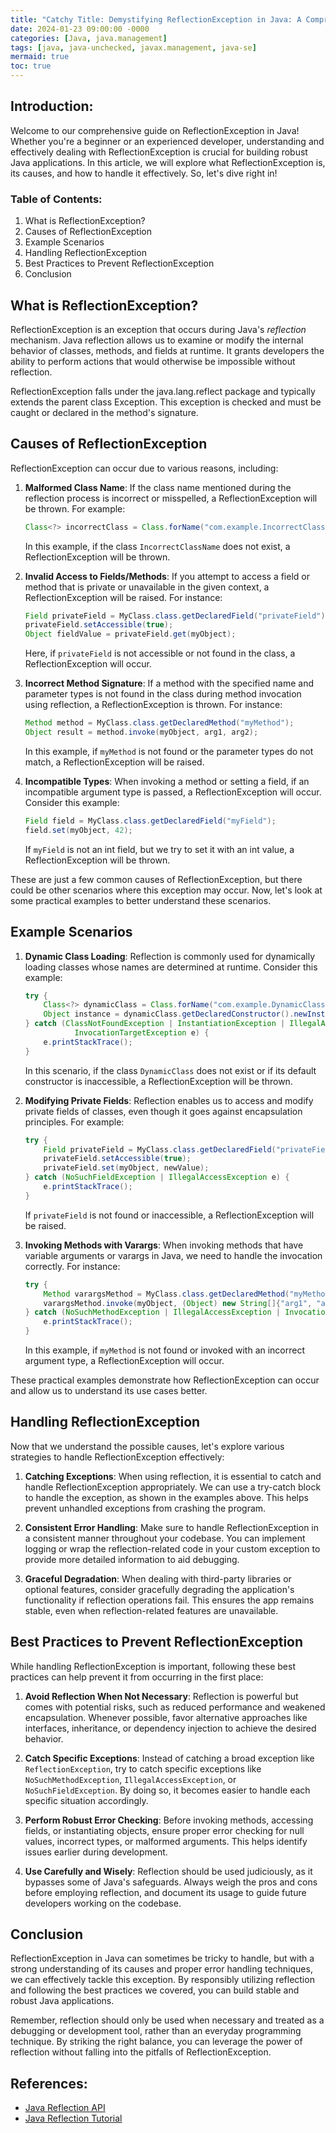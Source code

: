 ```yaml
---
title: "Catchy Title: Demystifying ReflectionException in Java: A Comprehensive Guide"
date: 2024-01-23 09:00:00 -0000
categories: [Java, java.management]
tags: [java, java-unchecked, javax.management, java-se]
mermaid: true
toc: true
---
```



Introduction:
---------------
Welcome to our comprehensive guide on ReflectionException in Java! Whether you're a beginner or an experienced developer, understanding and effectively dealing with ReflectionException is crucial for building robust Java applications. In this article, we will explore what ReflectionException is, its causes, and how to handle it effectively. So, let's dive right in!

### Table of Contents:
1. What is ReflectionException?
2. Causes of ReflectionException
3. Example Scenarios
4. Handling ReflectionException
5. Best Practices to Prevent ReflectionException
6. Conclusion

## What is ReflectionException?
ReflectionException is an exception that occurs during Java's *reflection* mechanism. Java reflection allows us to examine or modify the internal behavior of classes, methods, and fields at runtime. It grants developers the ability to perform actions that would otherwise be impossible without reflection.

ReflectionException falls under the java.lang.reflect package and typically extends the parent class Exception. This exception is checked and must be caught or declared in the method's signature.

## Causes of ReflectionException
ReflectionException can occur due to various reasons, including:

1. **Malformed Class Name**: If the class name mentioned during the reflection process is incorrect or misspelled, a ReflectionException will be thrown. For example:
    ```java
    Class<?> incorrectClass = Class.forName("com.example.IncorrectClassName");
    ```
    In this example, if the class `IncorrectClassName` does not exist, a ReflectionException will be thrown.

2. **Invalid Access to Fields/Methods**: If you attempt to access a field or method that is private or unavailable in the given context, a ReflectionException will be raised. For instance:
    ```java
    Field privateField = MyClass.class.getDeclaredField("privateField");
    privateField.setAccessible(true);
    Object fieldValue = privateField.get(myObject);
    ```
    Here, if `privateField` is not accessible or not found in the class, a ReflectionException will occur.

3. **Incorrect Method Signature**: If a method with the specified name and parameter types is not found in the class during method invocation using reflection, a ReflectionException is thrown. For instance:
   ```java
   Method method = MyClass.class.getDeclaredMethod("myMethod");
   Object result = method.invoke(myObject, arg1, arg2);
   ```
   In this example, if `myMethod` is not found or the parameter types do not match, a ReflectionException will be raised.

4. **Incompatible Types**: When invoking a method or setting a field, if an incompatible argument type is passed, a ReflectionException will occur. Consider this example:
   ```java
   Field field = MyClass.class.getDeclaredField("myField");
   field.set(myObject, 42);
   ```
   If `myField` is not an int field, but we try to set it with an int value, a ReflectionException will be thrown.

These are just a few common causes of ReflectionException, but there could be other scenarios where this exception may occur. Now, let's look at some practical examples to better understand these scenarios.

## Example Scenarios
1. **Dynamic Class Loading**: Reflection is commonly used for dynamically loading classes whose names are determined at runtime. Consider this example:
   ```java
   try {
       Class<?> dynamicClass = Class.forName("com.example.DynamicClass");
       Object instance = dynamicClass.getDeclaredConstructor().newInstance();
   } catch (ClassNotFoundException | InstantiationException | IllegalAccessException | NoSuchMethodException |
              InvocationTargetException e) {
       e.printStackTrace();
   }
   ```
   In this scenario, if the class `DynamicClass` does not exist or if its default constructor is inaccessible, a ReflectionException will be thrown.

2. **Modifying Private Fields**: Reflection enables us to access and modify private fields of classes, even though it goes against encapsulation principles. For example:
   ```java
   try {
       Field privateField = MyClass.class.getDeclaredField("privateField");
       privateField.setAccessible(true);
       privateField.set(myObject, newValue);
   } catch (NoSuchFieldException | IllegalAccessException e) {
       e.printStackTrace();
   }
   ```
   If `privateField` is not found or inaccessible, a ReflectionException will be raised.

3. **Invoking Methods with Varargs**: When invoking methods that have variable arguments or varargs in Java, we need to handle the invocation correctly. For instance:
   ```java
   try {
       Method varargsMethod = MyClass.class.getDeclaredMethod("myMethod", String[].class);
       varargsMethod.invoke(myObject, (Object) new String[]{"arg1", "arg2"});
   } catch (NoSuchMethodException | IllegalAccessException | InvocationTargetException e) {
       e.printStackTrace();
   }
   ```
   In this example, if `myMethod` is not found or invoked with an incorrect argument type, a ReflectionException will occur.

These practical examples demonstrate how ReflectionException can occur and allow us to understand its use cases better.

## Handling ReflectionException
Now that we understand the possible causes, let's explore various strategies to handle ReflectionException effectively:

1. **Catching Exceptions**: When using reflection, it is essential to catch and handle ReflectionException appropriately. We can use a try-catch block to handle the exception, as shown in the examples above. This helps prevent unhandled exceptions from crashing the program.

2. **Consistent Error Handling**: Make sure to handle ReflectionException in a consistent manner throughout your codebase. You can implement logging or wrap the reflection-related code in your custom exception to provide more detailed information to aid debugging.

3. **Graceful Degradation**: When dealing with third-party libraries or optional features, consider gracefully degrading the application's functionality if reflection operations fail. This ensures the app remains stable, even when reflection-related features are unavailable.

## Best Practices to Prevent ReflectionException
While handling ReflectionException is important, following these best practices can help prevent it from occurring in the first place:

1. **Avoid Reflection When Not Necessary**: Reflection is powerful but comes with potential risks, such as reduced performance and weakened encapsulation. Whenever possible, favor alternative approaches like interfaces, inheritance, or dependency injection to achieve the desired behavior.

2. **Catch Specific Exceptions**: Instead of catching a broad exception like `ReflectionException`, try to catch specific exceptions like `NoSuchMethodException`, `IllegalAccessException`, or `NoSuchFieldException`. By doing so, it becomes easier to handle each specific situation accordingly.

3. **Perform Robust Error Checking**: Before invoking methods, accessing fields, or instantiating objects, ensure proper error checking for null values, incorrect types, or malformed arguments. This helps identify issues earlier during development.

4. **Use Carefully and Wisely**: Reflection should be used judiciously, as it bypasses some of Java's safeguards. Always weigh the pros and cons before employing reflection, and document its usage to guide future developers working on the codebase.

## Conclusion
ReflectionException in Java can sometimes be tricky to handle, but with a strong understanding of its causes and proper error handling techniques, we can effectively tackle this exception. By responsibly utilizing reflection and following the best practices we covered, you can build stable and robust Java applications.

Remember, reflection should only be used when necessary and treated as a debugging or development tool, rather than an everyday programming technique. By striking the right balance, you can leverage the power of reflection without falling into the pitfalls of ReflectionException.

## References:
- [Java Reflection API](https://docs.oracle.com/en/java/javase/14/docs/api/java.base/java/lang/reflect/package-summary.html)
- [Java Reflection Tutorial](https://www.baeldung.com/java-reflection)